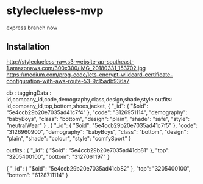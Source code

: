 # styleclueless-mvp
express branch now
## Installation
http://styleclueless-raw.s3-website-ap-southeast-1.amazonaws.com/300x300/IMG_20180331_153702.jpg
https://medium.com/prog-code/lets-encrypt-wildcard-certificate-configuration-with-aws-route-53-9c15adb936a7



db :
taggingData :
id,company_id,code,demography,class,design,shade,style
outfits:
id,company_id,top,bottom,shoes,jacket,
{
    "_id": {
        "$oid": "5e4ccb29b20e7035ad41c7f4"
    },
    "code": "3126951114",
    "demography": "babyBoys",
    "class": "bottom",
    "design": "plain",
    "shade": "safe",
    "style": "neutralWear"
}
,
{
    "_id": {
        "$oid": "5e4ccb29b20e7035ad41c7f5"
    },
    "code": "3126960900",
    "demography": "babyBoys",
    "class": "bottom",
    "design": "plain",
    "shade": "colour",
    "style": "comfySport"
}


outfits :
{
    "_id": {
        "$oid": "5e4ccb29b20e7035ad41cb81"
    },
    "top": "3205400100",
    "bottom": "3127061197"
}


{
    "_id": {
        "$oid": "5e4ccb29b20e7035ad41cb82"
    },
    "top": "3205400100",
    "bottom": "6128711114"
}


